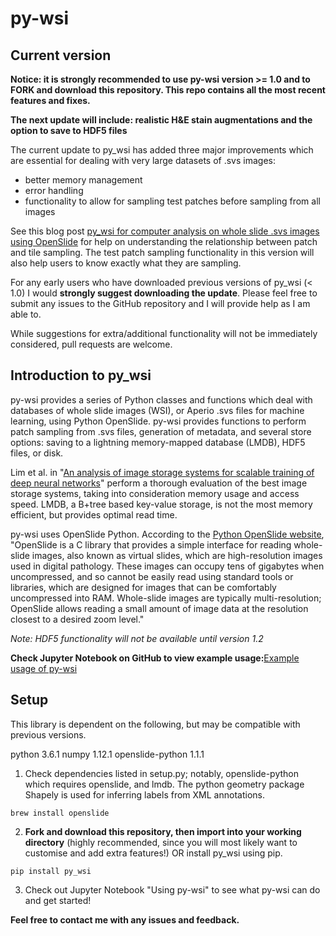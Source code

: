 # py-wsi


## Current version

**Notice: it is strongly recommended to use py-wsi version >= 1.0 and to FORK and download this repository. This repo contains all the most recent features and fixes.**

**The next update will include: realistic H&E stain augmentations and the option to save to HDF5 files**

The current update to py_wsi has added three major improvements which are essential for dealing with very large datasets of .svs images:

- better memory management
- error handling
- functionality to allow for sampling test patches before sampling from all images

See this blog post [py_wsi for computer analysis on whole slide .svs images using OpenSlide](https://ysbecca.github.io/programming/2018/05/22/py-wsi.html) for help on understanding the relationship between patch and tile sampling. The test patch sampling functionality in this version will also help users to know exactly what they are sampling. 

For any early users who have downloaded previous versions of py_wsi (< 1.0) I would **strongly suggest downloading the update**. Please feel free to submit any issues to the GitHub repository and I will provide help as I am able to. 

While suggestions for extra/additional functionality will not be immediately considered, pull requests are welcome.

## Introduction to py_wsi 

py-wsi provides a series of Python classes and functions which deal with databases of whole slide images (WSI), or Aperio .svs files for machine learning, using Python OpenSlide. py-wsi provides functions to perform patch sampling from .svs files, generation of metadata, and several store options: saving to a lightning memory-mapped database (LMDB), HDF5 files, or disk.

Lim et al. in "[An analysis of image storage systems for scalable training of deep neural networks](http://www.bafst.com/events/asplos16/bpoe7/wp-content/uploads/analysis-image-storage.pdf)" perform a thorough evaluation of the best image storage systems, taking into consideration memory usage and access speed. LMDB, a B+tree based key-value storage, is not the most memory efficient, but provides optimal read time.

py-wsi uses OpenSlide Python. According to the [Python OpenSlide website](http://openslide.org/api/python/), "OpenSlide is a C library that provides a simple interface for reading whole-slide images, also known as virtual slides, which are high-resolution images used in digital pathology. These images can occupy tens of gigabytes when uncompressed, and so cannot be easily read using standard tools or libraries, which are designed for images that can be comfortably uncompressed into RAM. Whole-slide images are typically multi-resolution; OpenSlide allows reading a small amount of image data at the resolution closest to a desired zoom level."

*Note: HDF5 functionality will not be available until version 1.2*

**Check Jupyter Notebook on GitHub to view example usage:**[Example usage of py-wsi](https://github.com/ysbecca/py-wsi/blob/master/Using%20py-wsi.ipynb)

## Setup

This library is dependent on the following, but may be compatible with previous versions.

python 3.6.1
numpy 1.12.1
openslide-python 1.1.1


1. Check dependencies listed in setup.py; notably, openslide-python which requires openslide, and lmdb. The python geometry package Shapely is used for inferring labels from XML annotations.

```
brew install openslide
```

2. **Fork and download this repository, then import into your working directory** (highly recommended, since you will most likely want to customise and add extra features!) OR install py_wsi using pip.


```
pip install py_wsi
```

3. Check out Jupyter Notebook "Using py-wsi" to see what py-wsi can do and get started!

**Feel free to contact me with any issues and feedback.**

